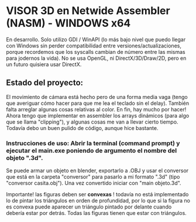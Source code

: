 # VISOR 3D en Netwide Assembler (NASM) - WINDOWS x64

En desarrollo. Solo utilizo GDI / WinAPI (lo más bajo nivel que puedo llegar con Windows sin perder compatibilidad entre versiones/actualizaciones, porque recordemos que los syscalls cambian de número entre las mismas para jodernos la vida). No se usa OpenGL, ni DirectX/3D/Draw/2D, pero en un futuro quisiera usar DirectX.

## Estado del proyecto: 

El movimiento de cámara está hecho pero de una forma media vaga (tengo que averiguar cómo hacer para que me lea el teclado sin el delay). También falta arreglar algunas cosas relativas al color. En fin, hay mucho por hacer!  Ahora tengo que implementar en assembler los arrays dinámicos (para algo que se llama "clipping"), y algunas cosas me van a llevar cierto tiempo. Todavía debo un buen pulido de código, aunque hice bastante.


### Instrucciones de uso: Abrir la terminal (command prompt) y ejecutar el main.exe poniendo de argumento el nombre del objeto ".3d".  

Se puede armar un objeto en blender, exportarlo a .OBJ y usar el conversor que está en la carpeta "conversor" para pasarlo a mi formato ".3d" (tipo "conversor casita.obj"). Una vez convertido iniciar con "main objeto.3d".

Importante! las figuras deben ser __convexas__ ! todavía no está implementado lo de pintar los triángulos en orden de profundidad, por lo que si la figura no es convexa puede aparecer un triángulo pintado por delante cuando debería estar por detrás. Todas las figuras tienen que estar con triángulos.





